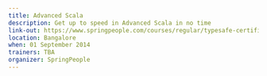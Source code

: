 ```yaml
---
title: Advanced Scala
description: Get up to speed in Advanced Scala in no time
link-out: https://www.springpeople.com/courses/regular/typesafe-certified-advanced-scala-workshop-training-course.php
location: Bangalore
when: 01 September 2014
trainers: TBA
organizer: SpringPeople
---
```

